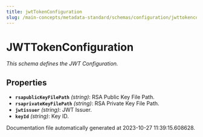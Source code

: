 ```yaml
---
title: jwtTokenConfiguration
slug: /main-concepts/metadata-standard/schemas/configuration/jwttokenconfiguration
---
```


# JWTTokenConfiguration

*This schema defines the JWT Configuration.*

## Properties

- **`rsapublicKeyFilePath`** *(string)*: RSA Public Key File Path.
- **`rsaprivateKeyFilePath`** *(string)*: RSA Private Key File Path.
- **`jwtissuer`** *(string)*: JWT Issuer.
- **`keyId`** *(string)*: Key ID.


Documentation file automatically generated at 2023-10-27 11:39:15.608628.
